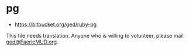 # pg

* https://bitbucket.org/ged/ruby-pg

This file needs translation. Anyone who is willing to volunteer, please mail <ged@FaerieMUD.org>.

